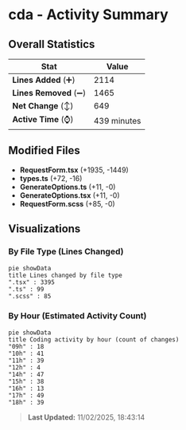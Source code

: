 # cda - Activity Summary 

## Overall Statistics

| Stat                   | Value                                                             |
| ---------------------- | ----------------------------------------------------------------- |
| **Lines Added** (➕)   | 2114                                          |
| **Lines Removed** (➖) | 1465                                        |
| **Net Change** (↕)    | 649                |
| **Active Time** (⌚)   | 439 minutes |


## Modified Files
- **RequestForm.tsx** (+1935, -1449)
- **types.ts** (+72, -16)
- **GenerateOptions.ts** (+11, -0)
- **GenerateOptions.tsx** (+11, -0)
- **RequestForm.scss** (+85, -0)

## Visualizations

### By File Type (Lines Changed)

```mermaid
pie showData
title Lines changed by file type
".tsx" : 3395
".ts" : 99
".scss" : 85
```

### By Hour (Estimated Activity Count)

```mermaid
pie showData
title Coding activity by hour (count of changes)
"09h" : 18
"10h" : 41
"11h" : 39
"12h" : 4
"14h" : 47
"15h" : 38
"16h" : 13
"17h" : 49
"18h" : 39
```


> **Last Updated:** 11/02/2025, 18:43:14